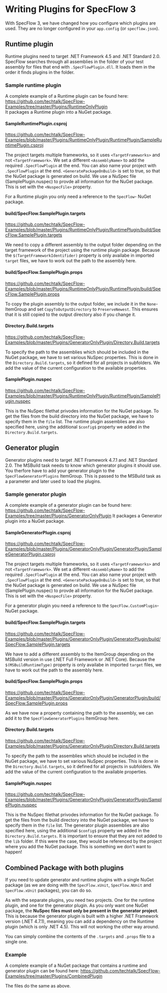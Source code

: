 # Writing Plugins for SpecFlow 3

With SpecFlow 3, we have changed how you configure which plugins are used. They are no longer configured in your `app.config` (or `specflow.json`).

## Runtime plugin

Runtime plugins need to target .NET Framework 4.5 and .NET Standard 2.0.
SpecFlow searches through all assemblies in the folder of your test assembly for files that end with `.SpecFlowPlugin.dll`.
It loads them in the order it finds plugins in the folder.

### Sample runtime plugin

A complete example of a Runtime plugin can be found here: <https://github.com/techtalk/SpecFlow-Examples/tree/master/Plugins/RuntimeOnlyPlugin>  
It packages a Runtime plugin into a NuGet package.

#### SampleRuntimePlugin.csproj

<https://github.com/techtalk/SpecFlow-Examples/blob/master/Plugins/RuntimeOnlyPlugin/RuntimePlugin/SampleRuntimePlugin.csproj>

The project targets multiple frameworks, so it uses `<TargetFrameworks>` and not `<TargetFramework>`.
We set a different `<AssemblyName>` to add the required `.SpecFlowPlugin` at the end. You can also name your project with  `.SpecFlowPlugin` at the end.
`<GeneratePackageOnBuild>` is set to true, so that the NuGet package is generated on build.
We use a NuSpec file (SamplePlugin.nuspec) to provde all information for the NuGet package. This is set with the `<NuspecFile>` property.

For a Runtime plugin you only need a reference to the `SpecFlow`- NuGet package.

#### build/SpecFlow.SamplePlugin.targets

<https://github.com/techtalk/SpecFlow-Examples/blob/master/Plugins/RuntimeOnlyPlugin/RuntimePlugin/build/SpecFlow.SamplePlugin.targets>

We need to copy a different assembly to the output folder depending on the target framework of the project using the runtime plugin package.
Because the `$(TargetFrameworkIdentifider)` property is only availabe in imported `target` files, we have to work out the path to the assembly here.

#### build/SpecFlow.SamplePlugin.props

<https://github.com/techtalk/SpecFlow-Examples/blob/master/Plugins/RuntimeOnlyPlugin/RuntimePlugin/build/SpecFlow.SamplePlugin.props>

To copy the plugin assembly to the output folder, we include it in the `None`- ItemGroup and set `CopyToOutputDirectory` to `PreserveNewest`. This ensures that it is still copied to the output directory also if you change it.

#### Directory.Build.targets

<https://github.com/techtalk/SpecFlow-Examples/blob/master/Plugins/GeneratorOnlyPlugin/Directory.Build.targets>

To specify the path to the assemblies which should be included in the NuGet package, we have to set various NuSpec properties.
This is done in the `Directory.Build.targets`, so it defined for all projects in subfolders. We add the value of the current configuration to the available properties.

#### SamplePlugin.nuspec

<https://github.com/techtalk/SpecFlow-Examples/blob/master/Plugins/RuntimeOnlyPlugin/RuntimePlugin/SamplePlugin.nuspec>

This is the NuSpec filethat privodes information for the NuGet package. To get the files from the build directory into the NuGet package, we have to specify them in the `file` list.
The runtime plugin assemblies are also specified here, using the additional `$config$` property we added in the `Directory.Build.targets`.

## Generator plugin

Generator plugins need to target .NET Framework 4.7.1 and .NET Standard 2.0.
The MSBuild task needs to know which generator plugins it should use. You therfore have to add your generator plugin to the `SpecFlowGeneratorPlugins` ItemGroup.
This is passed to the MSBuild task as a parameter and later used to load the plugins.

### Sample generator plugin

A complete example of a generator plugin can be found here: <https://github.com/techtalk/SpecFlow-Examples/tree/master/Plugins/GeneratorOnlyPlugin>
It packages a Generator plugin into a NuGet package.

#### SampleGeneratorPlugin.csproj

<https://github.com/techtalk/SpecFlow-Examples/blob/master/Plugins/GeneratorOnlyPlugin/GeneratorPlugin/SampleGeneratorPlugin.csproj>

The project targets multiple frameworks, so it uses `<TargetFrameworks>` and not `<TargetFramework>`.
We set a different `<AssemblyName>` to add the required `.SpecFlowPlugin` at the end. You can also name your project with  `.SpecFlowPlugin` at the end.
`<GeneratePackageOnBuild>` is set to true, so that the NuGet package is generated on build.
We use a NuSpec file (SamplePlugin.nuspec) to provde all information for the NuGet package. This is set with the `<NuspecFile>` property.

For a generator plugin you  need a reference to the `SpecFlow.CustomPlugin`- NuGet package.

#### build/SpecFlow.SamplePlugin.targets

<https://github.com/techtalk/SpecFlow-Examples/blob/master/Plugins/GeneratorOnlyPlugin/GeneratorPlugin/build/SpecFlow.SamplePlugin.targets>

We have to add a different assembly to the ItemGroup depending on the MSBuild version in use (.NET Full Framework or .NET Core).
Because the `$(MSBuildRuntimeType)` property is only availabe in imported `target` files, we have to work out the path to the assembly here.

#### build/SpecFlow.SamplePlugin.props

<https://github.com/techtalk/SpecFlow-Examples/blob/master/Plugins/GeneratorOnlyPlugin/GeneratorPlugin/build/SpecFlow.SamplePlugin.props>

As we have now a property containing the path to the assembly, we can add it to the `SpecFlowGeneratorPlugins` ItemGroup here.

#### Directory.Build.targets

<https://github.com/techtalk/SpecFlow-Examples/blob/master/Plugins/GeneratorOnlyPlugin/Directory.Build.targets>

To specify the path to the assemblies which should be included in the NuGet package, we have to set various NuSpec properties.
This is done in the `Directory.Build.targets`, so it defined for all projects in subfolders. We add the value of the current configuration to the available properties.

#### SamplePlugin.nuspec

<https://github.com/techtalk/SpecFlow-Examples/blob/master/Plugins/GeneratorOnlyPlugin/GeneratorPlugin/SamplePlugin.nuspec>

This is the NuSpec filethat privodes information for the NuGet package. To get the files from the build directory into the NuGet package, we have to specify them in the `file` list.
The generator plugin assemblies are also specified here, using the additional `$config$` property we added in the `Directory.Build.targets`.
It is important to ensure that they are not added to the `lib` folder. If this were the case, they would be referenced by the project where you add the NuGet package. This is something we don't want to happen!

## Combined Package with both plugins

If you need to update generator and runtime plugins with a single NuGet package (as we are doing with the `SpecFlow.xUnit`, `SpecFlow.NUnit` and `SpecFlow.xUnit` packages), you can do so.

As with the separate plugins, you need two projects. One for the runtime plugin, and one for the generator plugin. As you only want one NuGet package, the **NuSpec files must only be present in the generator project**.
This is because the generator plugin is built with a higher .NET Framework version (.NET 4.7.1), meaning you can add a dependency on the Runtime plugin (which is only .NET 4.5). This will not working the other way around.

You can simply combine the contents of the `.targets` and `.props` file to a single one.

### Example

A complete example of a NuGet package that contains a runtime and generator plugin can be found here: <https://github.com/techtalk/SpecFlow-Examples/tree/master/Plugins/CombinedPlugin>

The files do the same as above.
